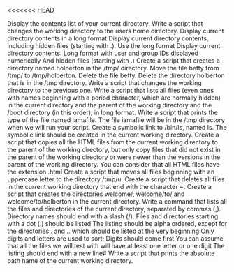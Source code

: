 <<<<<<< HEAD

Display the contents list of your current directory.
Write a script that changes the working directory to the users home directory.
Display current directory contents in a long format
Display current directory contents, including hidden files (starting with .). Use the long format
Display current directory contents.
Long format
with user and group IDs displayed numerically
And hidden files (starting with .)
Create a script that creates a directory named holberton in the /tmp/ directory.
Move the file betty from /tmp/ to /tmp/holberton.
Delete the file betty.
Delete the directory holberton that is in the /tmp directory.
Write a script that changes the working directory to the previous one.
Write a script that lists all files (even ones with names beginning with a period character, which are normally hidden)
in the current directory and the parent of the working directory and the /boot directory (in this order), in long format.
Write a script that prints the type of the file named iamafile. The file iamafile will be in the /tmp directory when we will run your script.
Create a symbolic link to /bin/ls, named ls. The symbolic link should be created in the current working directory.
Create a script that copies all the HTML files from the current working directory to the parent of the working directory,
but only copy files that did not exist in the parent of the working directory or were newer than the versions in the parent
of the working directory. You can consider that all HTML files have the extension .html
Create a script that moves all files beginning with an uppercase letter to the directory /tmp/u.
Create a script that deletes all files in the current working directory that end with the character ~.
Create a script that creates the directories welcome/, welcome/to/ and welcome/to/holberton in the current directory.
Write a command that lists all the files and directories of the current directory, separated by commas (,).
Directory names should end with a slash (/).
Files and directories starting with a dot (.) should be listed
The listing should be alpha ordered, except for the directories . and .. which should be listed at the very beginning
Only digits and letters are used to sort; Digits should come first
You can assume that all the files we will test with will have at least one letter or one digit
The listing should end with a new line# Write a script that prints the absolute path name of the current working directory.
